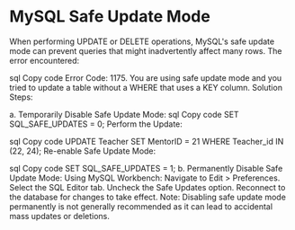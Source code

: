 # MySQL Safe Update Mode

When performing UPDATE or DELETE operations, MySQL's safe update mode can prevent queries that might inadvertently affect many rows. The error encountered:

sql
Copy code
Error Code: 1175. You are using safe update mode and you tried to update a table without a WHERE that uses a KEY column.
Solution Steps:

a. Temporarily Disable Safe Update Mode:
sql
Copy code
SET SQL_SAFE_UPDATES = 0;
Perform the Update:

sql
Copy code
UPDATE Teacher SET MentorID = 21 WHERE Teacher_id IN (22, 24);
Re-enable Safe Update Mode:

sql
Copy code
SET SQL_SAFE_UPDATES = 1;
b. Permanently Disable Safe Update Mode:
Using MySQL Workbench:
Navigate to Edit > Preferences.
Select the SQL Editor tab.
Uncheck the Safe Updates option.
Reconnect to the database for changes to take effect.
Note: Disabling safe update mode permanently is not generally recommended as it can lead to accidental mass updates or deletions.